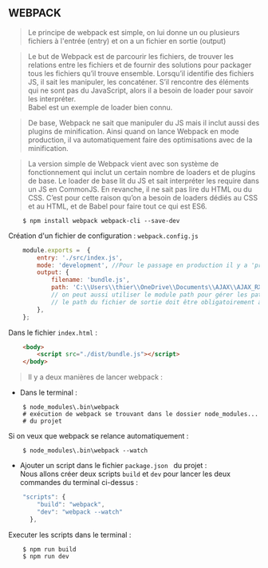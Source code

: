 WEBPACK
-

> Le principe de webpack est simple, on lui donne un ou plusieurs fichiers à l'entrée (entry) et on a un fichier en sortie (output)   

> Le but de Webpack est de parcourir les fichiers, de trouver les relations entre les fichiers et de fournir des solutions pour packager tous les fichiers qu’il trouve ensemble. Lorsqu’il identifie des fichiers JS, il sait les manipuler, les concaténer. S’il rencontre des éléments qui ne sont pas du JavaScript, alors il a besoin de loader pour savoir les interpréter.   
>  Babel est un exemple de loader bien connu.

> De base, Webpack ne sait que manipuler du JS mais il inclut aussi des plugins de minification. Ainsi quand on lance Webpack en mode production, il va automatiquement faire des optimisations avec de la minification.

> La version simple de Webpack vient avec son système de fonctionnement qui inclut un certain nombre de loaders et de plugins de base. Le loader de base lit du JS et sait interpréter les require dans un JS en CommonJS. En revanche, il ne sait pas lire du HTML ou du CSS. C’est pour cette raison qu’on a besoin de loaders dédiés au CSS et au HTML, et de Babel pour faire tout ce qui est ES6.

````shell script
    $ npm install webpack webpack-cli --save-dev
````

Création d'un fichier de configuration : ``webpack.config.js``

````javascript
    module.exports =  {
        entry: './src/index.js',
        mode: 'development', //Pour le passage en production il y a 'production'
        output: {
            filename: 'bundle.js',
            path: 'C:\\Users\\thier\\OneDrive\\Documents\\AJAX\\AJAX_RXJS_webpack_npm\\dist',
            // on peut aussi utiliser le module path pour gérer les paths plus facilement.
            // le path du fichier de sortie doit être obligatoirement absolu
        },
    };
````
Dans le fichier ``index.html`` :
````html
    <body>
        <script src="./dist/bundle.js"></script>
    </body>
````

> Il y a deux manières de lancer webpack :
- Dans le terminal :
````shell script
    $ node_modules\.bin\webpack
    # exécution de webpack se trouvant dans le dossier node_modules...
    # du projet
````
Si on veux que webpack se relance automatiquement :
````shell script
    $ node_modules\.bin\webpack --watch
````
- Ajouter un script dans le fichier ```package.json ``` du projet :   
Nous allons créer deux scripts ``build`` et ``dev`` pour lancer les deux commandes du terminal ci-dessus :   
````javascript
    "scripts": {
        "build": "webpack",
        "dev": "webpack --watch"
      },
````
Executer les scripts dans le terminal : 
````shell script
    $ npm run build
    $ npm run dev
````